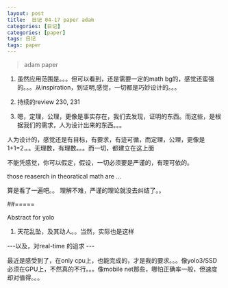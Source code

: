 ```yaml
---
layout: post
title:  日记 04-17 paper adam
categories: [日记]
categories: [paper]
tags: 日记
tags: paper
---
```


> adam paper

1. 虽然应用范围是。。。但可以看到，还是需要一定的math bg的，感觉还蛮强的。。。从inspiration，到证明,感觉，一切都是巧妙设计的。。。

2. 持续的review 230, 231

3. 嗯，定理，公理，更像是事实存在，我们去发现，证明的东西。而这些，是根据我们的需求，人为设计出来的东西。。。

人为设计的，感觉还是有目标，有要求，有迹可循，而定理，公理，更像是1+1=2.。。无理数，有理数。。。而一切，都建立在这上面

不能凭感觉，你可以假定，假设，一切必须要是严谨的，有理可依的。

those reaserch in theoratical math are ... 

算是看了一遍吧。。 理解不难，严谨的理论就没去纠结了。。

##=====

Abstract for yolo

1. 天花乱坠，及其动人。。当然，实际也是这样

---以及，对real-time 的追求 ---

最近是感受到了，在only cpu上，也能完成的，才是我的要求。。。像yolo3/SSD 必须在GPU上，不然真的不行。。。像mobile net那些，哪怕正确率一般，但速度却对值得。。。